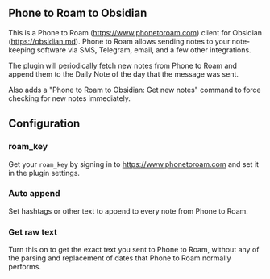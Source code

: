 ## Phone to Roam to Obsidian

This is a Phone to Roam (https://www.phonetoroam.com) client for Obsidian
(https://obsidian.md). Phone to Roam allows sending notes to your note-keeping
software via SMS, Telegram, email, and a few other integrations.

The plugin will periodically fetch new notes from Phone to Roam and append them
to the Daily Note of the day that the message was sent.

Also adds a "Phone to Roam to Obsidian: Get new notes" command to force checking
for new notes immediately.

## Configuration

### roam_key

Get your `roam_key` by signing in to https://www.phonetoroam.com and set it in
the plugin settings.

### Auto append

Set hashtags or other text to append to every note from Phone to Roam.

### Get raw text

Turn this on to get the exact text you sent to Phone to Roam, without any of the
parsing and replacement of dates that Phone to Roam normally performs.